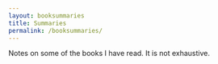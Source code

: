 ```yaml
---
layout: booksummaries
title: Summaries
permalink: /booksummaries/
---
```


Notes on some of the books I have read. It is not exhaustive.  
